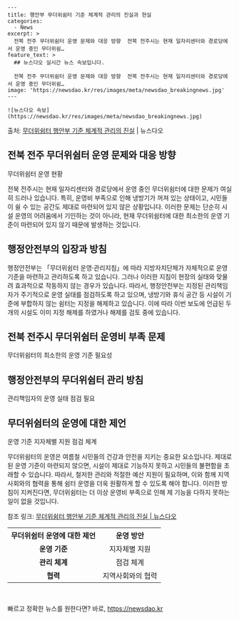     ---
    title: 행안부 무더위쉼터 기준 체계적 관리의 진실과 현실
    categories:
      - News
    excerpt: >
      전북 전주 무더위쉼터 운영 문제와 대응 방향  전북 전주시는 현재 일자리센터와 경로당에서 운영 중인 무더위쉼…
    feature_text: >
      ## 뉴스다오 실시간 뉴스 속보입니다.
    
      전북 전주 무더위쉼터 운영 문제와 대응 방향  전북 전주시는 현재 일자리센터와 경로당에서 운영 중인 무더위쉼…
    image: 'https://newsdao.kr/res/images/meta/newsdao_breakingnews.jpg'
    ---
    
    ![뉴스다오 속보](https://newsdao.kr/res/images/meta/newsdao_breakingnews.jpg)

<p>출처: <a href="https://newsdao.kr/4588" rel="dofollow">무더위쉼터 행안부 기준 체계적 관리의 진실</a> | 뉴스다오</p>

<h2 data-ke-size="size26">전북 전주 무더위쉼터 운영 문제와 대응 방향</h2>
무더위쉼터 운영 현황

전북 전주시는 현재 일자리센터와 경로당에서 운영 중인 무더위쉼터에 대한 문제가 여실히 드러나 있습니다. 특히, 운영비 부족으로 인해 냉방기가 꺼져 있는 상태이고, 시민들이 쉴 수 있는 공간도 제대로 마련되어 있지 않은 상황입니다. 이러한 문제는 단순히 시설 운영의 어려움에서 기인하는 것이 아니라, 현재 무더위쉼터에 대한 최소한의 운영 기준이 마련되어 있지 않기 때문에 발생하는 것입니다.

<h2 data-ke-size="size26">행정안전부의 입장과 방침</h2>
행정안전부는 「무더위쉼터 운영·관리지침」에 따라 지방자치단체가 자체적으로 운영 기준을 마련하고 관리하도록 하고 있습니다. 그러나 이러한 지침이 현장의 실태와 맞물려 효과적으로 작동하지 않는 경우가 있습니다. 따라서, 행정안전부는 지정된 관리책임자가 주기적으로 운영 실태를 점검하도록 하고 있으며, 냉방기와 휴식 공간 등 시설이 기준에 부합하지 않는 쉼터는 지정을 해제하고 있습니다. 이에 따라 이번 보도에 언급된 두 개의 시설도 이미 지정 해제를 하였거나 해제를 검토 중에 있습니다.

<h2 data-ke-size="size26">전북 전주시 무더위쉼터 운영비 부족 문제</h2>
무더위쉼터의 최소한의 운영 기준 필요성

<h2 data-ke-size="size26">행정안전부의 무더위쉼터 관리 방침</h2>
관리책임자의 운영 실태 점검 필요

<h2 data-ke-size="size26">무더위쉼터의 운영에 대한 제언</h2>
운영 기준 지자체별 지원 점검 체계

무더위쉼터의 운영은 여름철 시민들의 건강과 안전을 지키는 중요한 요소입니다. 제대로 된 운영 기준이 마련되지 않으면, 시설이 제대로 기능하지 못하고 시민들의 불편함을 초래할 수 있습니다. 따라서, 철저한 관리와 적절한 예산 지원이 필요하며, 이와 함께 지역사회와의 협력을 통해 쉼터 운영을 더욱 원활하게 할 수 있도록 해야 합니다. 이러한 방침이 지켜진다면, 무더위쉼터는 더 이상 운영비 부족으로 인해 제 기능을 다하지 못하는 일이 없을 것입니다.

참조 링크: [무더위쉼터 행안부 기준 체계적 관리의 진실 | 뉴스다오](https://newsdao.kr/4588)

<table>
	<tr>
		<th>무더위쉼터 운영에 대한 제언</th>
		<th>운영 방안</th>
	</tr>
	<tr>
		<td style="text-align: center; height: 17px;"><b>운영 기준</b></td>
		<td style="text-align: center; height: 17px;">지자체별 지원</td>
	</tr>
	<tr>
		<td style="text-align: center; height: 17px;"><b>관리 체계</b></td>
		<td style="text-align: center; height: 17px;">점검 체계</td>
	</tr>
	<tr>
		<td style="text-align: center; height: 17px;"><b>협력</b></td>
		<td style="text-align: center; height: 17px;">지역사회와의 협력</td>
	</tr>
</table>

<p data-ke-size="size16">&nbsp;</p> 

빠르고 정확한 뉴스를 원한다면? 바로, <a href="https://newsdao.kr" rel="dofollow">https://newsdao.kr</a>


    
